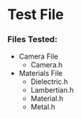 # Test File

### Files Tested:

- Camera File
  - Camera.h
- Materials File
  - Dielectric.h
  - Lambertian.h
  - Material.h
  - Metal.h